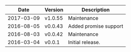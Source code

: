 | Date        | Version | Description |
| ----------- | ------- | ----------- |
| 2017-03-09  | v1.0.55 | Maintenance |
| 2016-08-05  | v0.0.43 | Added promise support |
| 2016-08-03  | v0.0.42 | Maintenance |
| 2016-03-04  | v0.0.1  | Initial release. |
